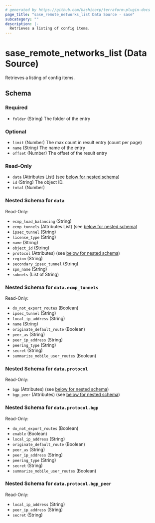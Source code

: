 ```yaml
---
# generated by https://github.com/hashicorp/terraform-plugin-docs
page_title: "sase_remote_networks_list Data Source - sase"
subcategory: ""
description: |-
  Retrieves a listing of config items.
---
```


# sase_remote_networks_list (Data Source)

Retrieves a listing of config items.



<!-- schema generated by tfplugindocs -->
## Schema

### Required

- `folder` (String) The folder of the entry

### Optional

- `limit` (Number) The max count in result entry (count per page)
- `name` (String) The name of the entry
- `offset` (Number) The offset of the result entry

### Read-Only

- `data` (Attributes List) (see [below for nested schema](#nestedatt--data))
- `id` (String) The object ID.
- `total` (Number)

<a id="nestedatt--data"></a>
### Nested Schema for `data`

Read-Only:

- `ecmp_load_balancing` (String)
- `ecmp_tunnels` (Attributes List) (see [below for nested schema](#nestedatt--data--ecmp_tunnels))
- `ipsec_tunnel` (String)
- `license_type` (String)
- `name` (String)
- `object_id` (String)
- `protocol` (Attributes) (see [below for nested schema](#nestedatt--data--protocol))
- `region` (String)
- `secondary_ipsec_tunnel` (String)
- `spn_name` (String)
- `subnets` (List of String)

<a id="nestedatt--data--ecmp_tunnels"></a>
### Nested Schema for `data.ecmp_tunnels`

Read-Only:

- `do_not_export_routes` (Boolean)
- `ipsec_tunnel` (String)
- `local_ip_address` (String)
- `name` (String)
- `originate_default_route` (Boolean)
- `peer_as` (String)
- `peer_ip_address` (String)
- `peering_type` (String)
- `secret` (String)
- `summarize_mobile_user_routes` (Boolean)


<a id="nestedatt--data--protocol"></a>
### Nested Schema for `data.protocol`

Read-Only:

- `bgp` (Attributes) (see [below for nested schema](#nestedatt--data--protocol--bgp))
- `bgp_peer` (Attributes) (see [below for nested schema](#nestedatt--data--protocol--bgp_peer))

<a id="nestedatt--data--protocol--bgp"></a>
### Nested Schema for `data.protocol.bgp`

Read-Only:

- `do_not_export_routes` (Boolean)
- `enable` (Boolean)
- `local_ip_address` (String)
- `originate_default_route` (Boolean)
- `peer_as` (String)
- `peer_ip_address` (String)
- `peering_type` (String)
- `secret` (String)
- `summarize_mobile_user_routes` (Boolean)


<a id="nestedatt--data--protocol--bgp_peer"></a>
### Nested Schema for `data.protocol.bgp_peer`

Read-Only:

- `local_ip_address` (String)
- `peer_ip_address` (String)
- `secret` (String)


